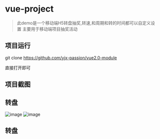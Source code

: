 
# vue-project

> 此demo是一个移动端H5转盘抽奖,转速,和周期和转的时间都可以自定义设置
>主要用于移动端项目抽奖活动



## 项目运行
git clone https://github.com/yjx-passion/vue2.0-module

直接打开即可 


## 项目截图

## 转盘
![image](https://github.com/yjx-passion/draw/blob/master/draw-img/draw1.png)
![image](https://github.com/yjx-passion/draw/blob/master/draw-img/2.png)

## 转盘


